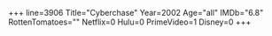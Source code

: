 +++
line=3906
Title="Cyberchase"
Year=2002
Age="all"
IMDb="6.8"
RottenTomatoes=""
Netflix=0
Hulu=0
PrimeVideo=1
Disney=0
+++

